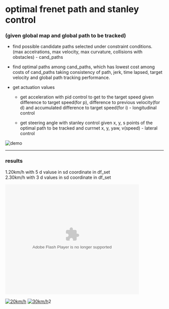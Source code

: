 # optimal frenet path and stanley control


### (given global map and global path to be tracked)


* find possible candidate paths selected under constraint conditions. (max accelrations, max velocity, max curvature, collisions with obstacles) - cand_paths

* find optimal paths among cand_paths, which has lowest cost among costs of cand_paths taking consistency of path, jerk, time lapsed, target velocity and global path tracking performance.

* get actuation values

    - get acceleration with pid control to get to the target speed given difference to target speed(for p), difference to previous velocity(for d) and accumulated difference to target speed(for i) - longitudinal control

    - get steering angle with stanley control given x, y, s points of the optimal path to be tracked and currnet x, y, yaw, v(speed) - lateral control



![demo](https://github.com/jlmdjdy/frenet_frame-and-stanley-in-rviz/frenet_20.gif)
***

### results
1.20km/h with 5 d valuse in sd coordinate in df_set                             
2.30km/h with 3 d values in sd coordinate in df_set
<object width="425" height="350">
  <param name="movie" value="http://www.youtube.com/user/wwwLoveWatercom?v=BTRN1YETpyg" />
  <param name="wmode" value="transparent" />
  <embed src="http://www.youtube.com/user/wwwLoveWatercom?v=BTRN1YETpyg"
         type="application/x-shockwave-flash"
         wmode="transparent" width="425" height="350" />
</object>

[![20km/h](https://img.youtube.com/vi/2tYRtg-Atvw/0.jpg)](https://www.youtube.com/watch?v=2tYRtg-Atvw) [![30km/h](https://img.youtube.com/vi/J3nuulkmOPE/0.jpg)](https://www.youtube.com/watch?v=J3nuulkmOPE)2

